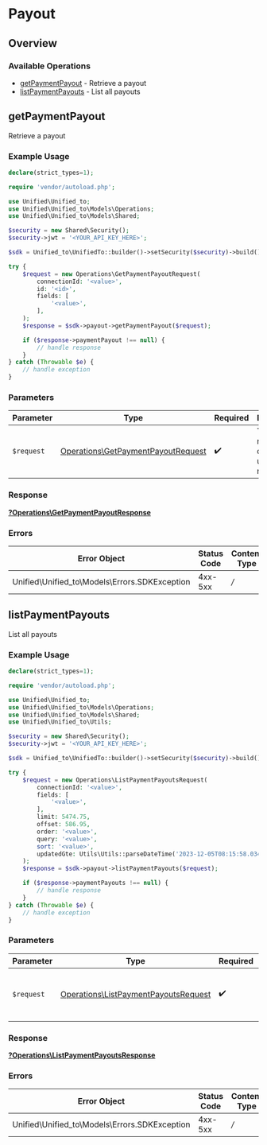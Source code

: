 # Payout

## Overview

### Available Operations

* [getPaymentPayout](#getpaymentpayout) - Retrieve a payout
* [listPaymentPayouts](#listpaymentpayouts) - List all payouts

## getPaymentPayout

Retrieve a payout

### Example Usage

```php
declare(strict_types=1);

require 'vendor/autoload.php';

use Unified\Unified_to;
use Unified\Unified_to\Models\Operations;
use Unified\Unified_to\Models\Shared;

$security = new Shared\Security();
$security->jwt = '<YOUR_API_KEY_HERE>';

$sdk = Unified_to\UnifiedTo::builder()->setSecurity($security)->build();

try {
    $request = new Operations\GetPaymentPayoutRequest(
        connectionId: '<value>',
        id: '<id>',
        fields: [
            '<value>',
        ],
    );
    $response = $sdk->payout->getPaymentPayout($request);

    if ($response->paymentPayout !== null) {
        // handle response
    }
} catch (Throwable $e) {
    // handle exception
}
```

### Parameters

| Parameter                                                                                | Type                                                                                     | Required                                                                                 | Description                                                                              |
| ---------------------------------------------------------------------------------------- | ---------------------------------------------------------------------------------------- | ---------------------------------------------------------------------------------------- | ---------------------------------------------------------------------------------------- |
| `$request`                                                                               | [Operations\GetPaymentPayoutRequest](../../Models/Operations/GetPaymentPayoutRequest.md) | :heavy_check_mark:                                                                       | The request object to use for the request.                                               |

### Response

**[?Operations\GetPaymentPayoutResponse](../../Models/Operations/GetPaymentPayoutResponse.md)**

### Errors

| Error Object                                  | Status Code                                   | Content Type                                  |
| --------------------------------------------- | --------------------------------------------- | --------------------------------------------- |
| Unified\Unified_to\Models\Errors.SDKException | 4xx-5xx                                       | */*                                           |


## listPaymentPayouts

List all payouts

### Example Usage

```php
declare(strict_types=1);

require 'vendor/autoload.php';

use Unified\Unified_to;
use Unified\Unified_to\Models\Operations;
use Unified\Unified_to\Models\Shared;
use Unified\Unified_to\Utils;

$security = new Shared\Security();
$security->jwt = '<YOUR_API_KEY_HERE>';

$sdk = Unified_to\UnifiedTo::builder()->setSecurity($security)->build();

try {
    $request = new Operations\ListPaymentPayoutsRequest(
        connectionId: '<value>',
        fields: [
            '<value>',
        ],
        limit: 5474.75,
        offset: 586.95,
        order: '<value>',
        query: '<value>',
        sort: '<value>',
        updatedGte: Utils\Utils::parseDateTime('2023-12-05T08:15:58.034Z'),
    );
    $response = $sdk->payout->listPaymentPayouts($request);

    if ($response->paymentPayouts !== null) {
        // handle response
    }
} catch (Throwable $e) {
    // handle exception
}
```

### Parameters

| Parameter                                                                                    | Type                                                                                         | Required                                                                                     | Description                                                                                  |
| -------------------------------------------------------------------------------------------- | -------------------------------------------------------------------------------------------- | -------------------------------------------------------------------------------------------- | -------------------------------------------------------------------------------------------- |
| `$request`                                                                                   | [Operations\ListPaymentPayoutsRequest](../../Models/Operations/ListPaymentPayoutsRequest.md) | :heavy_check_mark:                                                                           | The request object to use for the request.                                                   |

### Response

**[?Operations\ListPaymentPayoutsResponse](../../Models/Operations/ListPaymentPayoutsResponse.md)**

### Errors

| Error Object                                  | Status Code                                   | Content Type                                  |
| --------------------------------------------- | --------------------------------------------- | --------------------------------------------- |
| Unified\Unified_to\Models\Errors.SDKException | 4xx-5xx                                       | */*                                           |
